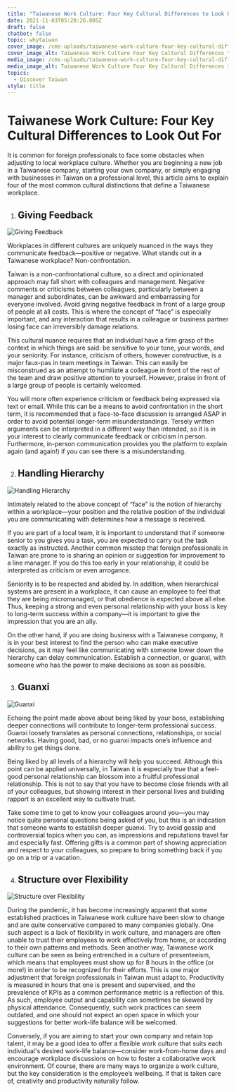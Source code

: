 ```yaml
---
title: "Taiwanese Work Culture: Four Key Cultural Differences to Look Out For"
date: 2021-11-03T05:20:26.005Z
draft: false
chatbot: false
topic: whytaiwan
cover_image: /cms-uploads/taiwanese-work-culture-four-key-cultural-differences-to-look-out-for.jpg
cover_image_alt: Taiwanese Work Culture Four Key Cultural Differences to Look Out For
media_image: /cms-uploads/taiwanese-work-culture-four-key-cultural-differences-to-look-out-for.jpg
media_image_alt: Taiwanese Work Culture Four Key Cultural Differences to Look Out For
topics:
  - Discover Taiwan
style: title
---
```

# Taiwanese Work Culture: Four Key Cultural Differences to Look Out For

It is common for foreign professionals to face some obstacles when adjusting to local workplace culture. Whether you are beginning a new job in a Taiwanese company, starting your own company, or simply engaging with businesses in Taiwan on a professional level, this article aims to explain four of the most common cultural distinctions that define a Taiwanese workplace.

1. ## Giving Feedback

![Giving Feedback](/cms-uploads/giving-feedback.jpg)

Workplaces in different cultures are uniquely nuanced in the ways they communicate feedback—positive or negative. What stands out in a Taiwanese workplace? Non-confrontation. 

Taiwan is a non-confrontational culture, so a direct and opinionated approach may fall short with colleagues and management. Negative comments or criticisms between colleagues, particularly between a manager and subordinates, can be awkward and embarrassing for everyone involved. Avoid giving negative feedback in front of a large group of people at all costs. This is where the concept of “face” is especially important, and any interaction that results in a colleague or business partner losing face can irreversibly damage relations.

This cultural nuance requires that an individual have a firm grasp of the context in which things are said: be sensitive to your tone, your words, and your seniority. For instance, criticism of others, however constructive, is a major faux-pas in team meetings in Taiwan. This can easily be misconstrued as an attempt to humiliate a colleague in front of the rest of the team and draw positive attention to yourself. However, praise in front of a large group of people is certainly welcomed.

You will more often experience criticism or feedback being expressed via text or email. While this can be a means to avoid confrontation in the short term, it is recommended that a face-to-face discussion is arranged ASAP in order to avoid potential longer-term misunderstandings. Tersely written arguments can be interpreted in a different way than intended, so it is in your interest to clearly communicate feedback or criticism in person. Furthermore, in-person communication provides you the platform to explain again (and again!) if you can see there is a misunderstanding. 

2. ## Handling Hierarchy

![Handling Hierarchy](/cms-uploads/handling-hierarchy.jpg)

Intimately related to the above concept of “face” is the notion of hierarchy within a workplace—your position and the relative position of the individual you are communicating with determines how a message is received.

If you are part of a local team, it is important to understand that if someone senior to you gives you a task, you are expected to carry out the task exactly as instructed. Another common misstep that foreign professionals in Taiwan are prone to is sharing an opinion or suggestion for improvement to a line manager. If you do this too early in your relationship, it could be interpreted as criticism or even arrogance. 

Seniority is to be respected and abided by. In addition, when hierarchical systems are present in a workplace, it can cause an employee to feel that they are being micromanaged, or that obedience is expected above all else. Thus, keeping a strong and even personal relationship with your boss is key to long-term success within a company—it is important to give the impression that you are an ally.

On the other hand, if you are doing business with a Taiwanese company, it is in your best interest to find the person who can make executive decisions, as it may feel like communicating with someone lower down the hierarchy can delay communication. Establish a connection, or guanxi, with someone who has the power to make decisions as soon as possible.

3. ## Guanxi

![Guanxi](/cms-uploads/guanxi.jpg)

Echoing the point made above about being liked by your boss, establishing deeper connections will contribute to longer-term professional success. Guanxi loosely translates as personal connections, relationships, or social networks. Having good, bad, or no guanxi impacts one’s influence and ability to get things done.

Being liked by all levels of a hierarchy will help you succeed. Although this point can be applied universally, in Taiwan it is especially true that a feel-good personal relationship can blossom into a fruitful professional relationship. This is not to say that you have to become close friends with all of your colleagues, but showing interest in their personal lives and building rapport is an excellent way to cultivate trust.

Take some time to get to know your colleagues around you—you may notice quite personal questions being asked of you, but this is an indication that someone wants to establish deeper guanxi. Try to avoid gossip and controversial topics when you can, as impressions and reputations travel far and especially fast. Offering gifts is a common part of showing appreciation and respect to your colleagues, so prepare to bring something back if you go on a trip or a vacation.

4. ## Structure over Flexibility

![Structure over Flexibility](/cms-uploads/structure-over-flexibility.jpg)

During the pandemic, it has become increasingly apparent that some established practices in Taiwanese work culture have been slow to change and are quite conservative compared to many companies globally. One such aspect is a lack of flexibility in work culture, and managers are often unable to trust their employees to work effectively from home, or according to their own patterns and methods. Seen another way, Taiwanese work culture can be seen as being entrenched in a culture of presenteeism, which means that employees must show up for 8 hours in the office (or more!) in order to be recognized for their efforts. This is one major adjustment that foreign professionals in Taiwan must adapt to. Productivity is measured in hours that one is present and supervised, and the prevalence of KPIs as a common performance metric is a reflection of this. As such, employee output and capability can sometimes be skewed by physical attendance. Consequently, such work practices can seem outdated, and one should not expect an open space in which your suggestions for better work-life balance will be welcomed. 

Conversely, if you are aiming to start your own company and retain top talent, it may be a good idea to offer a flexible work culture that suits each individual's desired work-life balance—consider work-from-home days and encourage workplace discussions on how to foster a collaborative work environment. Of course, there are many ways to organize a work culture, but the key consideration is the employee’s wellbeing. If that is taken care of, creativity and productivity naturally follow.